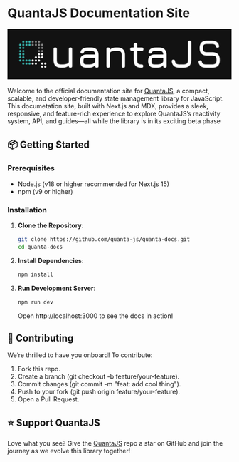 # QuantaJS Documentation Site

![QuantaJS Docs Banner](./public/img/quantajs_banner.png)

Welcome to the official documentation site for [QuantaJS](https://github.com/quanta-js/quanta), a compact, scalable, and developer-friendly state management library for JavaScript. This documetation site, built with Next.js and MDX, provides a sleek, responsive, and feature-rich experience to explore QuantaJS’s reactivity system, API, and guides—all while the library is in its exciting beta phase

## 📦 Getting Started

### Prerequisites

- Node.js (v18 or higher recommended for Next.js 15)
- npm (v9 or higher)

### Installation

1. **Clone the Repository**:
   ```bash
   git clone https://github.com/quanta-js/quanta-docs.git
   cd quanta-docs
   ```
2. **Install Dependencies**:
    ```bash
    npm install
    ```

3. **Run Development Server**:
    ```bash
    npm run dev
    ```

    Open http://localhost:3000 to see the docs in action!

## 🌟 Contributing
We’re thrilled to have you onboard! To contribute:

1. Fork this repo.
2. Create a branch (git checkout -b feature/your-feature).
3. Commit changes (git commit -m "feat: add cool thing").
4. Push to your fork (git push origin feature/your-feature).
5. Open a Pull Request.


## ⭐ Support QuantaJS
Love what you see? Give the [QuantaJS](https://github.com/quanta-js/quanta) repo a star on GitHub and join the journey as we evolve this library together!
